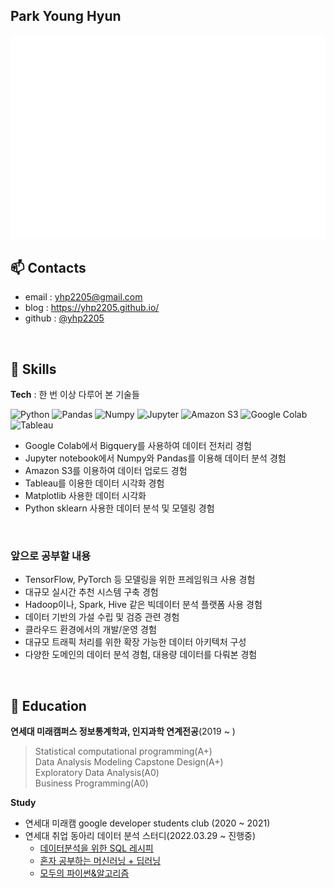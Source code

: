 ## Park Young Hyun
  
![Metrics](/github-metrics-yhp2205.svg)
## 📫 Contacts  
- email : yhp2205@gmail.com  
- blog : https://yhp2205.github.io/
- github : [@yhp2205](https://github.com/yhp2205)
<br/>  

## 💬 Skills
**Tech** : 한 번 이상 다루어 본 기술들

<img alt="Python" src ="https://img.shields.io/badge/Python-3776AB.svg?&style=flat-square&logo=Python&logoColor=white"/> </a>
<img alt="Pandas" src ="https://img.shields.io/badge/Pandas-150458.svg?&style=flat-square&logo=Pandas&logoColor=white"/> </a>
<img alt="Numpy" src ="https://img.shields.io/badge/Numpy-013243.svg?&style=flat-square&logo=Numpy&logoColor=white"/> </a>
<img alt="Jupyter" src ="https://img.shields.io/badge/Jupyter-F37626.svg?&style=flat-square&logo=Jupyter&logoColor=white"/> </a>
<img alt="Amazon S3" src ="https://img.shields.io/badge/Amazon S3-569A31.svg?&style=flat-square&logo=Amazon S3&logoColor=white"/> </a>
<img alt="Google Colab" src ="https://img.shields.io/badge/Google Colab-F9AB00.svg?&style=flat-square&logo=Google Colab&logoColor=white"/> </a>
<img alt="Tableau" src ="https://img.shields.io/badge/Tableau-E97627.svg?&style=flat-square&logo=Tableau&logoColor=white"/> </a>


- Google Colab에서 Bigquery를 사용하여 데이터 전처리 경험
- Jupyter notebook에서 Numpy와 Pandas를 이용해 데이터 분석 경험
- Amazon S3를 이용하여 데이터 업로드 경험
- Tableau를 이용한 데이터 시각화 경험
- Matplotlib 사용한 데이터 시각화
- Python sklearn 사용한 데이터 분석 및 모델링 경험


<br/>  

### 앞으로 공부할 내용
- TensorFlow, PyTorch 등 모델링을 위한 프레임워크 사용 경험
- 대규모 실시간 추천 시스템 구축 경험
- Hadoop이나, Spark, Hive 같은 빅데이터 분석 플랫폼 사용 경험
- 데이터 기반의 가설 수립 및 검증 관련 경험
- 클라우드 환경에서의 개발/운영 경험
- 대규모 트래픽 처리를 위한 확장 가능한 데이터 아키텍처 구성
- 다양한 도메인의 데이터 분석 경험, 대용량 데이터를 다뤄본 경험


<br/>

## 📖 Education  

**연세대 미래캠퍼스 정보통계학과, 인지과학 연계전공**(2019 ~ ) 
> Statistical computational programming(A+)  
> Data Analysis Modeling Capstone Design(A+)  
> Exploratory Data Analysis(A0)  
> Business Programming(A0)   

**Study**
- 연세대 미래캠 google developer students club (2020 ~ 2021)
- 연세대 취업 동아리 데이터 분석 스터디(2022.03.29 ~ 진행중)
  - [데이터분석을 위한 SQL 레시피](https://g.co/kgs/wPVrmG)
  - [혼자 공부하는 머신러닝 + 딥러닝](https://url.kr/1i3v2g)
  - [모두의 파이썬&알고리즘](https://url.kr/h6ft8c)

<!--
**yhp2205/yhp2205** is a ✨ _special_ ✨ repository because its `README.md` (this file) appears on your GitHub profile.

Here are some ideas to get you started:

- 🔭 I’m currently working on ...
- 🌱 I’m currently learning ...
- 👯 I’m looking to collaborate on ...
- 🤔 I’m looking for help with ...
- 💬 Ask me about ...
- 📫 How to reach me: ...
- 😄 Pronouns: ...
- ⚡ Fun fact: ...
-->
